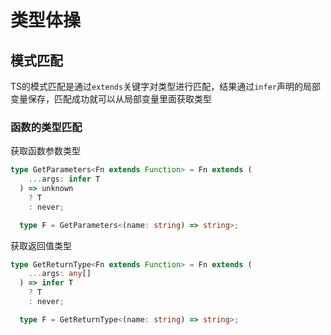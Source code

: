 # 类型体操

## 模式匹配

TS的模式匹配是通过`extends`关键字对类型进行匹配，结果通过`infer`声明的局部变量保存，匹配成功就可以从局部变量里面获取类型



### 函数的类型匹配

获取函数参数类型

```typescript
type GetParameters<Fn extends Function> = Fn extends (
    ...args: infer T
  ) => unknown
    ? T
    : never;

  type F = GetParameters<(name: string) => string>;
```



获取返回值类型

```typescript
type GetReturnType<Fn extends Function> = Fn extends (
    ...args: any[]
  ) => infer T
    ? T
    : never;

  type F = GetReturnType<(name: string) => string>;
```

